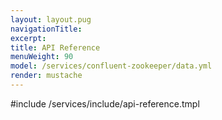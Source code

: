 ```yaml
---
layout: layout.pug
navigationTitle:
excerpt:
title: API Reference
menuWeight: 90
model: /services/confluent-zookeeper/data.yml
render: mustache
---
```


#include /services/include/api-reference.tmpl
